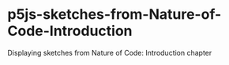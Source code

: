 # p5js-sketches-from-Nature-of-Code-Introduction
Displaying sketches from Nature of Code: Introduction chapter
